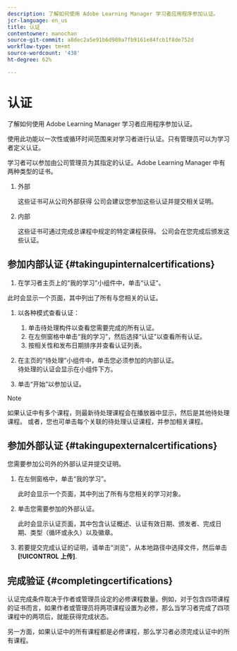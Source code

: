 ```yaml
---
description: 了解如何使用 Adobe Learning Manager 学习者应用程序参加认证。
jcr-language: en_us
title: 认证
contentowner: manochan
source-git-commit: a8dec2a5e91b6d989a7fb9161e84fcb1f8de752d
workflow-type: tm+mt
source-wordcount: '438'
ht-degree: 62%

---
```




# 认证

了解如何使用 Adobe Learning Manager 学习者应用程序参加认证。

使用此功能以一次性或循环时间范围来对学习者进行认证。只有管理员可以为学习者定义认证。

学习者可以参加由公司管理员为其指定的认证。Adobe Learning Manager 中有两种类型的证书。

1. 外部

   这些证书可从公司外部获得 公司会建议您参加这些认证并提交相关证明。

1. 内部

   这些证书可通过完成总课程中规定的特定课程获得。 公司会在您完成后颁发这些认证。

## 参加内部认证 {#takingupinternalcertifications}

1. 在学习者主页上的“我的学习”小组件中，单击“认证”。

此时会显示一个页面，其中列出了所有与您相关的认证。

1. 以各种模式查看认证：

   1. 单击待处理构件以查看您需要完成的所有认证。
   1. 在左侧窗格中单击“我的学习”，然后选择“认证”以查看所有认证。
   1. 按相关性和发布日期排序并查看认证列表。

1. 在主页的“待处理”小组件中，单击您必须参加的内部认证。\
   待处理的认证会显示在小组件下方。

1. 单击“开始”以参加认证。

>[!NOTE]
>
>如果认证中有多个课程，则最新待处理课程会在播放器中显示，然后是其他待处理课程。 或者，您也可单击每个关联的待处理认证课程，并参加相关课程。

## 参加外部认证 {#takingupexternalcertifications}

您需要参加公司外的外部认证并提交证明。

1. 在左侧窗格中，单击“我的学习”。

   此时会显示一个页面，其中列出了所有与您相关的学习对象。

1. 单击您需要参加的外部认证。

   此时会显示认证页面，其中包含认证概述、认证有效日期、颁发者、完成日期、类型（循环或永久）以及徽章。

1. 若要提交完成认证的证明，请单击“浏览”，从本地路径中选择文件，然后单击 **[!UICONTROL 上传]**.

## 完成验证 {#completingcertifications}

认证完成条件取决于作者或管理员设定的必修课程数量。例如，对于包含四项课程的证书而言，如果作者或管理员将两项课程设置为必修，那么当学习者完成了四项课程中的两项后，就能获得完成状态。

另一方面，如果认证中的所有课程都是必修课程，那么学习者必须完成认证中的所有课程。
